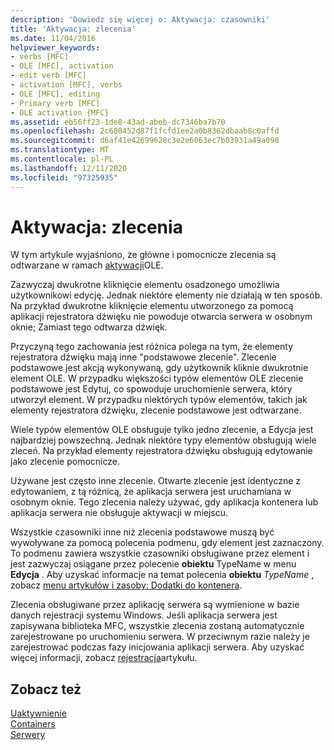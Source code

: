 ```yaml
---
description: 'Dowiedz się więcej o: Aktywacja: czasowniki'
title: 'Aktywacja: zlecenia'
ms.date: 11/04/2016
helpviewer_keywords:
- verbs [MFC]
- OLE [MFC], activation
- edit verb [MFC]
- activation [MFC], verbs
- OLE [MFC], editing
- Primary verb [MFC]
- OLE activation {MFC]
ms.assetid: eb56ff23-1de8-43ad-abeb-dc7346ba7b70
ms.openlocfilehash: 2c680452d87f1fcfd1ee2a0b8362dbaab8c0affd
ms.sourcegitcommit: d6af41e42699628c3e2e6063ec7b03931a49a098
ms.translationtype: MT
ms.contentlocale: pl-PL
ms.lasthandoff: 12/11/2020
ms.locfileid: "97325935"
---
```

# <a name="activation-verbs"></a>Aktywacja: zlecenia

W tym artykule wyjaśniono, że główne i pomocnicze zlecenia są odtwarzane w ramach [aktywacji](activation-cpp.md)OLE.

Zazwyczaj dwukrotne kliknięcie elementu osadzonego umożliwia użytkownikowi edycję. Jednak niektóre elementy nie działają w ten sposób. Na przykład dwukrotne kliknięcie elementu utworzonego za pomocą aplikacji rejestratora dźwięku nie powoduje otwarcia serwera w osobnym oknie; Zamiast tego odtwarza dźwięk.

Przyczyną tego zachowania jest różnica polega na tym, że elementy rejestratora dźwięku mają inne "podstawowe zlecenie". Zlecenie podstawowe jest akcją wykonywaną, gdy użytkownik kliknie dwukrotnie element OLE. W przypadku większości typów elementów OLE zlecenie podstawowe jest Edytuj, co spowoduje uruchomienie serwera, który utworzył element. W przypadku niektórych typów elementów, takich jak elementy rejestratora dźwięku, zlecenie podstawowe jest odtwarzane.

Wiele typów elementów OLE obsługuje tylko jedno zlecenie, a Edycja jest najbardziej powszechną. Jednak niektóre typy elementów obsługują wiele zleceń. Na przykład elementy rejestratora dźwięku obsługują edytowanie jako zlecenie pomocnicze.

Używane jest często inne zlecenie. Otwarte zlecenie jest identyczne z edytowaniem, z tą różnicą, że aplikacja serwera jest uruchamiana w osobnym oknie. Tego zlecenia należy używać, gdy aplikacja kontenera lub aplikacja serwera nie obsługuje aktywacji w miejscu.

Wszystkie czasowniki inne niż zlecenia podstawowe muszą być wywoływane za pomocą polecenia podmenu, gdy element jest zaznaczony. To podmenu zawiera wszystkie czasowniki obsługiwane przez element i jest zazwyczaj osiągane przez polecenie  **obiektu** TypeName w menu **Edycja** . Aby uzyskać informacje na temat polecenia **obiektu** *TypeName* , zobacz [menu artykułów i zasoby: Dodatki do kontenera](menus-and-resources-container-additions.md).

Zlecenia obsługiwane przez aplikację serwera są wymienione w bazie danych rejestracji systemu Windows. Jeśli aplikacja serwera jest zapisywana biblioteka MFC, wszystkie zlecenia zostaną automatycznie zarejestrowane po uruchomieniu serwera. W przeciwnym razie należy je zarejestrować podczas fazy inicjowania aplikacji serwera. Aby uzyskać więcej informacji, zobacz [rejestracja](registration.md)artykułu.

## <a name="see-also"></a>Zobacz też

[Uaktywnienie](activation-cpp.md)<br/>
[Containers](containers.md)<br/>
[Serwery](servers.md)
